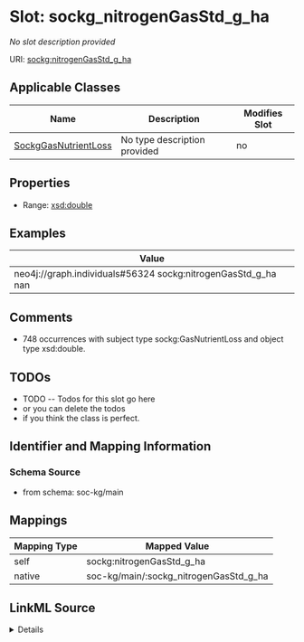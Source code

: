 

# Slot: sockg_nitrogenGasStd_g_ha


_No slot description provided_





URI: [sockg:nitrogenGasStd_g_ha](http://www.semanticweb.org/sockg/ontologies/2024/0/soil-carbon-ontology/nitrogenGasStd_g_ha)



<!-- no inheritance hierarchy -->





## Applicable Classes

| Name | Description | Modifies Slot |
| --- | --- | --- |
| [SockgGasNutrientLoss](../classes/SockgGasNutrientLoss.md) | No type description provided |  no  |







## Properties

* Range: [xsd:double](http://www.w3.org/2001/XMLSchema#double)






## Examples

| Value |
| --- |
| neo4j://graph.individuals#56324 sockg:nitrogenGasStd_g_ha nan |

## Comments

* 748 occurrences with subject type sockg:GasNutrientLoss and object type xsd:double.

## TODOs

* TODO -- Todos for this slot go here
* or you can delete the todos
* if you think the class is perfect.

## Identifier and Mapping Information







### Schema Source


* from schema: soc-kg/main




## Mappings

| Mapping Type | Mapped Value |
| ---  | ---  |
| self | sockg:nitrogenGasStd_g_ha |
| native | soc-kg/main/:sockg_nitrogenGasStd_g_ha |




## LinkML Source

<details>
```yaml
name: sockg_nitrogenGasStd_g_ha
description: No slot description provided
todos:
- TODO -- Todos for this slot go here
- or you can delete the todos
- if you think the class is perfect.
comments:
- 748 occurrences with subject type sockg:GasNutrientLoss and object type xsd:double.
examples:
- value: neo4j://graph.individuals#56324 sockg:nitrogenGasStd_g_ha nan
from_schema: soc-kg/main
rank: 1000
slot_uri: sockg:nitrogenGasStd_g_ha
alias: sockg_nitrogenGasStd_g_ha
domain_of:
- sockg_GasNutrientLoss
range: double

```
</details>